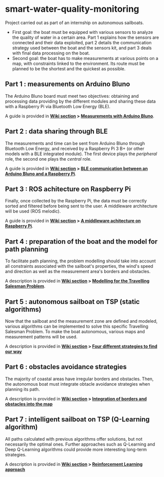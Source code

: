 # smart-water-quality-monitoring
Project carried out as part of an internship on autonomous sailboats.  
* First goal: the boat must be equipped with various sensors to analyze the quality of water in a certain area. Part 1 explains how the sensors are connected and their data exploited, part 2 details the communication strategy used between the boat and the sensors kit, and part 3 deals with final data processing on the boat.
* Second goal: the boat has to make measurements at various points on a map, with constraints linked to the environment. Its route must be planned to be the shortest and the quickest as possible.


## Part 1 : measurements on Arduino Bluno

The Arduino Bluno board must meet two objectives: obtaining and processing data providing by the different modules and sharing these data with a Raspberry Pi via Bluetooth Low Energy (BLE).   

A guide is provided in **[Wiki section](https://github.com/AgatheArchet/smart-water-quality-monitoring/wiki) > [Measurements with Arduino Bluno](https://github.com/AgatheArchet/smart-water-quality-monitoring/wiki/Measurements-with-an-Arduino-Bluno)**.

## Part 2 : data sharing through BLE

The measurements and time can be sent from Arduino Bluno through Bluetooth Low Energy, and received by a Raspberry Pi 3 B+ (or other models with a BLE integrated module). The first device plays the *peripheral* role, the second one plays the *central* role.

A guide is provided in **[Wiki section](https://github.com/AgatheArchet/smart-water-quality-monitoring/wiki) > [BLE communication between an Arduino Bluno and a Raspberry Pi](https://github.com/AgatheArchet/smart-water-quality-monitoring/wiki/BLE-communication-between-an-Arduino-Bluno-and-a-Raspberry-Pi)**.

## Part 3 : ROS achitecture on Raspberry Pi

Finally, once collected by the Raspberry Pi, the data must be correctly sorted and filtered before being sent to the user. A middleware architecture will be used (ROS melodic). 

A guide is provided in **[Wiki section](https://github.com/AgatheArchet/smart-water-quality-monitoring/wiki) > [A middleware achitecture on Raspberry Pi](https://github.com/AgatheArchet/smart-water-quality-monitoring/wiki/A-middleware-architecture-on-Raspberry-Pi)**.

## Part 4 : preparation of the boat and the model for path planning

To facilitate path planning, the problem modelling should take into account all constraints associated with the sailboat's properties, the wind's speed and direction as well as the measurement area's borders and obstacles.

A description is provided in **[Wiki section](https://github.com/AgatheArchet/smart-water-quality-monitoring/wiki) > [Modelling for the Travelling Salesman Problem](https://github.com/AgatheArchet/smart-water-quality-monitoring/wiki/Modelling--for-the-Travelling-Salesman-Problem)**.

## Part 5 : autonomous sailboat on TSP (static algorithms)

Now that the sailboat and the measurement zone are defined and modeled, various algorithms can be implemented to solve this specific Travelling Salesman Problem. To make the boat autonomous, various maps and measurement patterns will be used. 

A description is provided in **[Wiki section](https://github.com/AgatheArchet/smart-water-quality-monitoring/wiki) > [Four different strategies to find our way](https://github.com/AgatheArchet/smart-water-quality-monitoring/wiki/Wiki-:-Four-different-strategies-to-find-our-way)**

## Part 6 : obstacles avoidance strategies

The majority of coastal areas have irregular borders and obstacles. Then, the autonomous boat must integrate obtacle avoidance strategies when planning its path. 

A description is provided in **[Wiki section](https://github.com/AgatheArchet/smart-water-quality-monitoring/wiki) > [Integration of borders and obstacles into the map](https://github.com/AgatheArchet/smart-water-quality-monitoring/wiki/Wiki--:-Integration-of-borders-and-obstacles-into-the-map)**

## Part 7 : intelligent sailboat on TSP (Q-Learning algorithm)

All paths calculated with previous algorithms offer solutions, but not necessarily the optimal ones. Further approaches such as Q-Learning and Deep Q-Learning algorithms could provide more interesting long-term strategies. 

A description is provided in **[Wiki section](https://github.com/AgatheArchet/smart-water-quality-monitoring/wiki) > [Reinforcement Learning approach](https://github.com/AgatheArchet/smart-water-quality-monitoring/wiki/Reinforcement-Learning-approach)**

